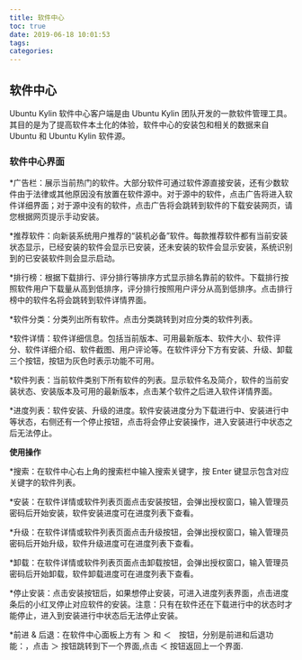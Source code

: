 ```yaml
---
title: 软件中心
toc: true
date: 2019-06-18 10:01:53
tags:
categories:
---
```






## 软件中心


Ubuntu Kylin 软件中心客户端是由 Ubuntu Kylin 团队开发的一款软件管理工具。其目的是为了提高软件本土化的体验，软件中心的安装包和相关的数据来自 Ubuntu 和 Ubuntu Kylin 软件源。
### 软件中心界面

*广告栏：展示当前热门的软件。大部分软件可通过软件源直接安装，还有少数软件由于法律或其他原因没有放置在软件源中。对于源中的软件，点击广告将进入软件详细界面；对于源中没有的软件，点击广告将会跳转到软件的下载安装网页，请您根据网页提示手动安装。

*推荐软件：向新装系统用户推荐的“装机必备”软件。每款推荐软件都有当前安装状态显示，已经安装的软件会显示已安装，还未安装的软件会显示安装，系统识别到的已安装软件则会显示启动。

*排行榜：根据下载排行、评分排行等排序方式显示排名靠前的软件。下载排行按照软件用户下载量从高到低排序，评分排行按照用户评分从高到低排序。点击排行榜中的软件名将会跳转到软件详情界面。

*软件分类：分类列出所有软件。点击分类跳转到对应分类的软件列表。

*软件详情：软件详细信息。包括当前版本、可用最新版本、软件大小、软件评分、软件详细介绍、软件截图、用户评论等。在软件评分下方有安装、升级、卸载三个按钮，按钮为灰色时表示功能不可用。

*软件列表：当前软件类别下所有软件的列表。显示软件名及简介，软件的当前安装状态、安装版本及可用的最新版本，点击某个软件之后进入软件详情界面。

*进度列表：软件安装、升级的进度。软件安装进度分为下载进行中、安装进行中等状态，右侧还有一个停止按钮，点击将会停止安装操作，进入安装进行中状态之后无法停止。

**使用操作**

*搜索：在软件中心右上角的搜索栏中输入搜索关键字，按 Enter 键显示包含对应关键字的软件列表。

*安装：在软件详情或软件列表页面点击安装按钮，会弹出授权窗口，输入管理员密码后开始安装，软件安装进度可在进度列表下查看。

*升级：在软件详情或软件列表页面点击升级按钮，会弹出授权窗口，输入管理员密码后开始升级，软件升级进度可在进度列表下查看。

*卸载：在软件详情或软件列表页面点击卸载按钮，会弹出授权窗口，输入管理员密码后开始卸载，软件卸载进度可在进度列表下查看。

*停止安装：点击安装按钮后，如果想停止安装，可进入进度列表界面，点击进度条后的小红叉停止对应软件的安装。注意：只有在软件还在下载进行中的状态时才能停止，进入到安装进行中状态后无法停止安装。

*前进 & 后退：在软件中心面板上方有 ＞ 和 ＜　按钮，分别是前进和后退功能：，点击 ＞ 按钮跳转到下一个界面,点击 ＜ 按钮返回上一个界面.


